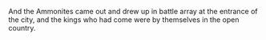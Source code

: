 And the Ammonites came out and drew up in battle array at the entrance of the city, and the kings who had come were by themselves in the open country.
